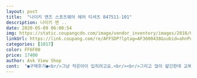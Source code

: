 ```yaml
---
layout: post 
title:  "나이키 맨즈 스포츠웨어 에어 티셔츠 847511-101" 
description: 나이키 맨 ..
date: 2020-05-09 06:00:54 
img: https://static.coupangcdn.com/image/vendor_inventory/images/2018/04/19/17/8/f10dcf74-e15d-4ddb-84d0-4dd354bc4bf1.jpg 
linkUrl: https://link.coupang.com/re/AFFSDP?lptag=AF3600438&subid=ahnPublicAsk&pageKey=85140226&itemId=269411752&vendorItemId=3652908050&traceid=V0-113-527844d306322142 
categories: [1017] 
color: FF6F00 
price: 17400 
author: Ask View Shop 
cont:  "●구매후기●<br/>그냥 작은아이 입히려고요.<br/><br/>그리고 많이 얇긴한데 교복속에 입어도 좋을것같이요.<br/><br/>근데 사이즈가 잘못와서<br/>깔끔하고 좋습니다<br/>다음에 또 주문할께요<br/>아들이 맘에 들어해서 다행입니다<br/>옷은 가볍고 예뻐요.<br/><br/>원래 큰아들꺼였는데 작은애가 입게됬어요.<br/><br/>입혀보니 예뻐서 교환안하려고요.<br/><br/>착용감은 좋은데 빨고나니 보풀처럼 일어나네요... <br/>ㅎ<br/>키168 57키로 m사이즈 넉넉히 잘맞네요.<br/><br/>그냥 작은아이 입히려고요.<br/><br/>그리고 많이 얇긴한데 교복속에 입어도 좋을것같이요.<br/><br/>근데 사이즈가 잘못와서<br/>깔끔하고 좋습니다<br/>다음에 또 주문할께요<br/>아들이 맘에 들어해서 다행입니다<br/>옷은 가볍고 예뻐요.<br/><br/>원래 큰아들꺼였는데 작은애가 입게됬어요.<br/><br/>입혀보니 예뻐서 교환안하려고요.<br/><br/>착용감은 좋은데 빨고나니 보풀처럼 일어나네요... <br/>ㅎ<br/>키168 57키로 m사이즈 넉넉히 잘맞네요.<br/><br/>" 
---
```

